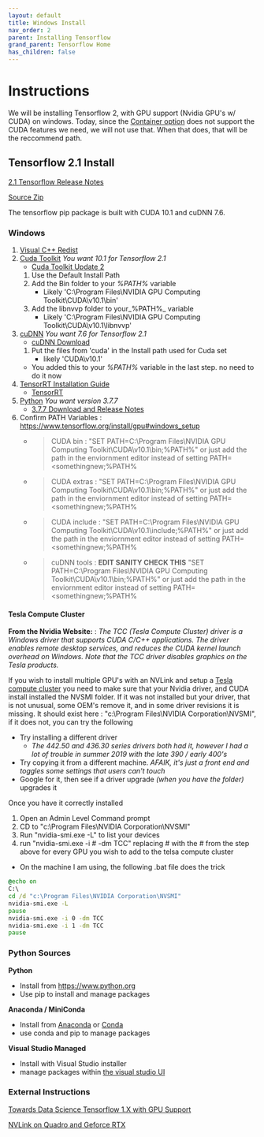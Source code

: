 ```yaml
---
layout: default
title: Windows Install
nav_order: 2
parent: Installing Tensorflow
grand_parent: Tensorflow Home
has_children: false
---
```


# Instructions

We will be installing Tensorflow 2, with GPU support (Nvidia GPU's w/ CUDA) on windows. Today, since the [Container option](install-container.md) does not support the CUDA features we need, we will not use that. When that does, that will be the reccommend path.


## Tensorflow 2.1 Install

[2.1 Tensorflow Release Notes](https://github.com/tensorflow/tensorflow/releases/tag/v2.1.0)

[Source Zip](https://github.com/tensorflow/tensorflow/archive/v2.1.0.zip)

The tensorflow pip package is built with CUDA 10.1 and cuDNN 7.6.

### Windows

1. [Visual C++ Redist](https://support.microsoft.com/en-us/help/2977003/the-latest-supported-visual-c-downloads)
1. [Cuda Toolkit](https://developer.nvidia.com/cuda-toolkit-archive) _You want 10.1 for Tensorflow 2.1_
    - [Cuda Toolkit Update 2](https://developer.nvidia.com/cuda-10.1-download-archive-update2)
    1. Use the Default Install Path
    1. Add the Bin folder to your _%PATH%_ variable
        - Likely 'C:\Program Files\NVIDIA GPU Computing Toolkit\CUDA\v10.1\bin'
    1. Add the libnvvp folder to your_%PATH%_ variable
        - Likely 'C:\Program Files\NVIDIA GPU Computing Toolkit\CUDA\v10.1\libnvvp'
1. [cuDNN](https://developer.nvidia.com/cudnn) _You want 7.6 for Tensorflow 2.1_
    - [cuDNN Download](https://developer.nvidia.com/rdp/cudnn-download)
    1. Put the files from 'cuda\' in the Install path used for Cuda set 
        - likely 'CUDA\v10.1\' 
    - You added this to your _%PATH%_ variable in the last step. no need to do it now
1. [TensorRT Installation Guide](https://docs.nvidia.com/deeplearning/sdk/tensorrt-install-guide/index.html)
    - [TensorRT](https://developer.nvidia.com/tensorrt)
1. [Python](https://www.python.org/downloads/) _You want version 3.7.7_
    - [3.7.7 Download and Release Notes](https://www.python.org/downloads/release/python-377/)
1. Confirm PATH  Variables : https://www.tensorflow.org/install/gpu#windows_setup
    - > CUDA bin : "SET PATH=C:\Program Files\NVIDIA GPU Computing Toolkit\CUDA\v10.1\bin;%PATH%" or just add the path in the enviornment editor instead of setting PATH=<somethingnew;%PATH% 
    - > CUDA extras : "SET PATH=C:\Program Files\NVIDIA GPU Computing Toolkit\CUDA\v10.1\bin;%PATH%" or just add the path in the enviornment editor instead of setting PATH=<somethingnew;%PATH% 
    - > CUDA include : "SET PATH=C:\Program Files\NVIDIA GPU Computing Toolkit\CUDA\v10.1\include;%PATH%" or just add the path in the enviornment editor instead of setting PATH=<somethingnew;%PATH% 
    - > cuDNN tools : **EDIT SANITY CHECK THIS** "SET PATH=C:\Program Files\NVIDIA GPU Computing Toolkit\CUDA\v10.1\bin;%PATH%" or just add the path in the enviornment editor instead of setting PATH=<somethingnew;%PATH% 

#### Tesla Compute Cluster

**From the Nvidia Website:** : _The TCC (Tesla Compute Cluster) driver is a Windows driver that supports CUDA C/C++ applications. The driver enables remote desktop services, and reduces the CUDA kernel launch overhead on Windows. Note that the TCC driver disables graphics on the Tesla products._

If you wish to install multiple GPU's with an NVLink and setup a [Tesla compute cluster](https://docs.nvidia.com/gameworks/content/developertools/desktop/nsight/tesla_compute_cluster.htm) you need to make sure that your Nvidia driver, and CUDA install installed the NVSMI folder. If it was not installed but your driver, that is not unusual, some OEM's remove it, and in some driver revisions it is missing. It should exist here : "c:\Program Files\NVIDIA Corporation\NVSMI", if it does not, you can try the following
- Try installing a different driver
    - _The 442.50 and 436.30 series drivers both had it, however I had a lot of trouble in summer 2019 with the late 390 / early 400's_
- Try copying it from a different machine. _AFAIK, it's just a front end and toggles some settings that users can't touch_
- Google for it, then see if a driver upgrade _(when you have the folder)_ upgrades it

Once you have it correctly installed
1. Open an Admin Level Command prompt
1. CD to "c:\Program Files\NVIDIA Corporation\NVSMI"
1. Run "nvidia-smi.exe -L"  to list your devices
1. run "nvidia-smi.exe -i # -dm TCC" replacing # with the # from the step above for every GPU you wish to add to the telsa compute cluster
- On the machine I am using, the following .bat file does the trick

```bat
@echo on
C:\
cd /d "c:\Program Files\NVIDIA Corporation\NVSMI"
nvidia-smi.exe -L
pause
nvidia-smi.exe -i 0 -dm TCC
nvidia-smi.exe -i 1 -dm TCC
pause
```

### Python Sources

**Python**

- Install from https://www.python.org
- Use pip to install and manage packages

**Anaconda / MiniConda**

- Install from [Anaconda](https://www.anaconda.com/distribution/) or [Conda](https://docs.conda.io/en/latest/miniconda.html)
- use conda and pip to manage packages

**Visual Studio Managed**

- Install with Visual Studio installer
- manage packages within [the visual studio UI](https://docs.microsoft.com/en-us/visualstudio/python/tutorial-working-with-python-in-visual-studio-step-05-installing-packages?view=vs-2019)

### External Instructions

[Towards Data Science Tensorflow 1.X with GPU Support](https://towardsdatascience.com/installing-tensorflow-with-cuda-cudnn-and-gpu-support-on-windows-10-60693e46e781)

[NVLink on Quadro and Geforce RTX](https://www.pugetsystems.com/labs/support-hardware/How-to-Enable-and-Test-NVIDIA-NVLink-on-Quadro-and-GeForce-RTX-Cards-in-Windows-10-1266/#EnablingNVLinkonGeForceandQuadroRTXVideoCards)
